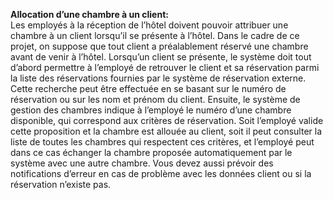 <strong>Allocation d’une chambre à un client:</strong><br>
Les employés à la réception de l’hôtel doivent pouvoir attribuer une chambre à un client lorsqu’il se présente à l’hôtel.
Dans le cadre de ce projet, on suppose que tout client a préalablement réservé une
chambre avant de venir à l’hôtel. Lorsqu’un client se présente, le système doit tout
d’abord permettre à l’employé de retrouver le client et sa réservation parmi la liste
des réservations fournies par le système de réservation externe. Cette recherche peut
être effectuée en se basant sur le numéro de réservation ou sur les nom et prénom du
client. Ensuite, le système de gestion des chambres indique à l’employé le numéro
d’une chambre disponible, qui correspond aux critères de réservation. Soit l’employé
valide cette proposition et la chambre est allouée au client, soit il peut consulter la
liste de toutes les chambres qui respectent ces critères, et l’employé peut dans ce
cas échanger la chambre proposée automatiquement par le système avec une autre
chambre. Vous devez aussi prévoir des notifications d’erreur en cas de problème avec
les données client ou si la réservation n’existe pas.
